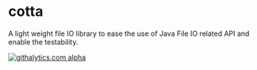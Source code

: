 cotta
=====

A light weight file IO library to ease the use of Java File IO related API and enable the testability.

[![githalytics.com alpha](https://cruel-carlota.pagodabox.com/4b75fc7f24bb13667f5902733ac0c044 "githalytics.com")](http://githalytics.com/wolfdancer/cotta)
